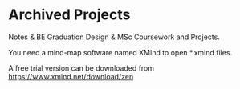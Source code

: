 # Archived Projects
Notes & BE Graduation Design & MSc Coursework and Projects.

You need a mind-map software named XMind to open *.xmind files.

A free trial version can be downloaded from https://www.xmind.net/download/zen
